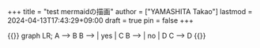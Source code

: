 +++
title = "test mermaidの描画"
author = ["YAMASHITA Takao"]
lastmod = 2024-04-13T17:43:29+09:00
draft = true
pin = false
+++

{{<mermaid>}}
graph LR;
  A --> B
  B --> | yes | C
  B --> | no  | D
  C --> D
{{</mermaid>}}
